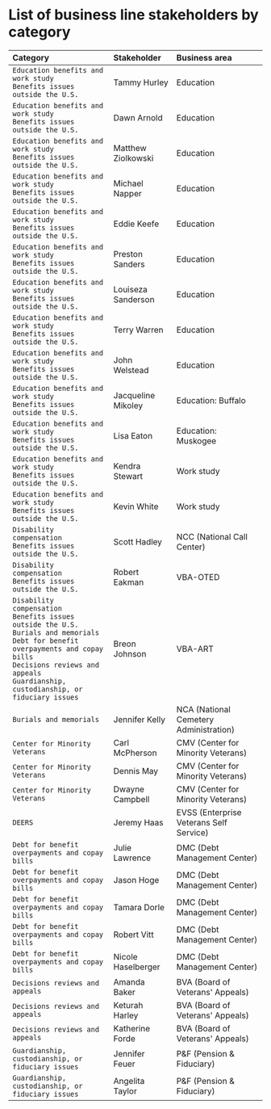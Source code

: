 # List of business line stakeholders by category

|Category|Stakeholder|Business area|
|:--|:--|:--|
|`Education benefits and work study` <br> `Benefits issues outside the U.S.`|Tammy Hurley|Education|
|`Education benefits and work study` <br> `Benefits issues outside the U.S.`|Dawn Arnold|Education|
|`Education benefits and work study` <br> `Benefits issues outside the U.S.`|Matthew Ziolkowski|Education|
|`Education benefits and work study` <br> `Benefits issues outside the U.S.`|Michael Napper|Education|
|`Education benefits and work study` <br> `Benefits issues outside the U.S.`|Eddie Keefe|Education|
|`Education benefits and work study` <br> `Benefits issues outside the U.S.`|Preston Sanders|Education|
|`Education benefits and work study` <br> `Benefits issues outside the U.S.`|Louiseza Sanderson|Education|
|`Education benefits and work study` <br> `Benefits issues outside the U.S.`|Terry Warren|Education|
|`Education benefits and work study` <br> `Benefits issues outside the U.S.`|John Welstead|Education|
|`Education benefits and work study` <br> `Benefits issues outside the U.S.`|Jacqueline Mikoley|Education: Buffalo|
|`Education benefits and work study` <br> `Benefits issues outside the U.S.`|Lisa Eaton|Education: Muskogee|
|`Education benefits and work study` <br> `Benefits issues outside the U.S.`|Kendra Stewart|Work study|
|`Education benefits and work study` <br> `Benefits issues outside the U.S.`|Kevin White|Work study|
|`Disability compensation` <br> `Benefits issues outside the U.S.`|Scott Hadley|NCC (National Call Center)|
|`Disability compensation` <br> `Benefits issues outside the U.S.`|Robert Eakman|VBA-OTED|
|`Disability compensation` <br> `Benefits issues outside the U.S.` <br> `Burials and memorials` <br> `Debt for benefit overpayments and copay bills` <br> `Decisions reviews and appeals` <br> `Guardianship, custodianship, or fiduciary issues`|Breon Johnson|VBA-ART|
|`Burials and memorials`|Jennifer Kelly|NCA (National Cemetery Administration)|
|`Center for Minority  Veterans`|Carl McPherson|CMV (Center for Minority Veterans)|
|`Center for Minority  Veterans`|Dennis May|CMV (Center for Minority Veterans)|
|`Center for Minority  Veterans`|Dwayne Campbell|CMV (Center for Minority Veterans)|
|`DEERS`|Jeremy Haas|EVSS (Enterprise Veterans Self Service)|
|`Debt for benefit overpayments and copay bills`|Julie Lawrence|DMC (Debt Management Center)|
|`Debt for benefit overpayments and copay bills`|Jason Hoge|DMC (Debt Management Center)|
|`Debt for benefit overpayments and copay bills`|Tamara Dorle|DMC (Debt Management Center)|
|`Debt for benefit overpayments and copay bills`|Robert Vitt|DMC (Debt Management Center)|
|`Debt for benefit overpayments and copay bills`|Nicole Haselberger|DMC (Debt Management Center)|
|`Decisions reviews and appeals`|Amanda Baker|BVA (Board of Veterans' Appeals)|
|`Decisions reviews and appeals`|Keturah Harley|BVA (Board of Veterans' Appeals)|
|`Decisions reviews and appeals`|Katherine Forde|BVA (Board of Veterans' Appeals)|
|`Guardianship, custodianship, or fiduciary issues`|Jennifer Feuer|P&F (Pension & Fiduciary)|
|`Guardianship, custodianship, or fiduciary issues`|Angelita Taylor|P&F (Pension & Fiduciary)|
